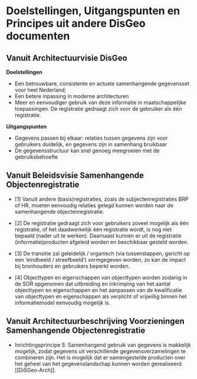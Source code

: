 # Doelstellingen, Uitgangspunten en Principes uit andere DisGeo documenten

## Vanuit Architectuurvisie DisGeo

**Doelstellingen**

* Een betrouwbare, consistente en actuele samenhangende gegevensset voor heel Nederland;
* Een betere inpassing in moderne architecturen
* Meer en eenvoudiger gebruik van deze informatie in maatschappelijke toepassingen. De registratie gedraagt zich voor de gebruiker als één registratie.

**Uitgangspunten**

* Gegevens passen bij elkaar: relaties tussen gegevens zijn voor gebruikers duidelijk, en gegevens zijn in samenhang bruikbaar
* De gegevensstructuur kan snel genoeg meegroeien met de gebruiksbehoefte

## Vanuit Beleidsvisie Samenhangende Objectenregistratie

* [1] Vanuit andere (basis)registraties, zoals de subjectenregistraties BRP of HR, moeten eenvoudig relaties gelegd kunnen worden naar de samenhangende objectenregistratie.

* [2] De registratie gedraagt zich voor gebruikers zoveel mogelijk als één registratie, of het daadwerkelijk één registratie wordt, is nog niet bepaald (nader uit te werken). Daarnaast kunnen er uit de registratie (informatie)producten afgeleid worden en beschikbaar gesteld worden.

* [3] De transitie zal geleidelijk / organisch (via tussenstappen, gericht op een ‘eindbeeld / streefbeeld’) vormgegeven worden, zo kan de impact bij bronhouders en gebruikers beperkt worden.

* [4] Objecttypen en eigenschappen van objecttypen worden zodanig in de SOR opgenomen dat uitbreiding en inkrimping van het aantal objecttypen en eigenschappen en het aanpassen van de kwalificatie van objecttypen en eigenschappen als verplicht of vrijwillig binnen het informatiemodel eenvoudig mogelijk is.

## Vanuit Architectuurbeschrijving Voorzieningen Samenhangende Objectenregistratie

* Inrichtingsprincipe 5: Samenhangend gebruik van gegevens is makkelijk mogelijk, zodat gegevens uit verschillende gegevensverzamelingen te combineren zijn. Het is mogelijk dat er samengestelde producten over het geheel van het gegevenslandschap kunnen worden gerealiseerd [[DiSGeo-Arch]].

